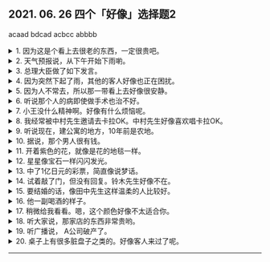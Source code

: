 ## 2021. 06. 26 四个「好像」选择题2
acaad
bdcad
acbcc
abbbb
<details>
<summary>
1. 因为这是个看上去很老的东西，一定很贵吧。</summary>

これはずいぶん古いものみたいで、きっと高かっただろう。
</details>

<details>
<summary>
2. 天气预报说，从下午开始下雨喲。</summary>

天気予報によると、午後から雨になるらしいですよ。
</details>

<details>
<summary>
3. 总理大臣做了如下发言。</summary>

総理大臣は以下のように述べました。
</details>

<details>
<summary>
4. 因为突然下起了雨，其他的客人好像也正在困扰。</summary>

雨が急に降ってきたので、他のお客さんも困っているようです。
</details>

<details>
<summary>
5. 因为人不常去，所以那一带看上去好像很安静。</summary>

人があまり行かないですから、その辺は静かみたいです。
</details>

<details>
<summary>
6. 听说那个人的病即使做手术也治不好。</summary>

あの人の病気は、手術しても治らないらしいです。
</details>

<details>
<summary>
7. 小王没什么精神啊。好像有什么烦恼呢。</summary>

王さんは元気がありませんね。何か悩みがあるようですね。
</details>

<details>
<summary>
8. 我经常被中村先生邀请去卡拉OK。中村先生好像喜欢唱卡拉OK。</summary>

中村さんによくカラオケに誘われます。中村さんはカラオケが好きなようです。
</details>

<details>
<summary>
9. 听说现在，建公寓的地方，10年前是农地。</summary>

今、マンションが立っているところは、10年前まで、農地だったらしいです。
</details>

<details>
<summary>
10. 据说，那个男人很有钱。</summary>

うわさでは、あの男は金持ちらしいよ。
</details>

<details>
<summary>
11. 开着紫色的花，就像是花的地毯一样。</summary>

紫色の花が咲いていて、まるで花のじゅうたんのようでした。
</details>

<details>
<summary>
12. 星星像宝石一样闪闪发光。</summary>

星が宝石のようにきらきらと輝いていました。
</details>

<details>
<summary>
13. 中了1亿日元的彩票，简直像说梦话。</summary>

宝くじで一億円当たるなんて、まるで、夢のような話だ。
</details>

<details>
<summary>
14. 试着敲了门，但没有回复。铃木先生好像不在。</summary>

ノックしてみたが、返事がなかった。鈴木さんは留守らしいです。
</details>

<details>
<summary>
15. 要结婚的话，像田中先生这样温柔的人比较好。</summary>

結婚するなら、田中さんのような優しい人がいいですね。
</details>

<details>
<summary>
16. 他一副喝酒的样子。</summary>

彼はまるでお酒を飲んだような顔をしています。
</details>

<details>
<summary>
17. 稍微给我看看。嗯，这个颜色好像不太适合你。</summary>

ちょっと私に見せて。うーん、この色はあなたにちょっと合わないようだね。
</details>

<details>
<summary>
18. 听大家说，那家店的东西非常贵哟。</summary>

みんなの話では、あの店の物はとても高いらしいですよ。
</details>

<details>
<summary>
19. 听广播说， A公司破产了。</summary>

ラジオによると、A社が破産したそうだ。
</details>

<details>
<summary>
20. 桌子上有很多脏盘子之类的。好像客人来过了呢。</summary>

テーブルに汚れたお皿などがたくさんあった。お客さんが来ていたようですね。
</details>

---
